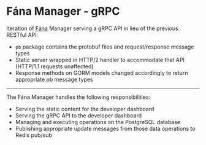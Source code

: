 # Fána Manager - gRPC

Iteration of [Fána](https://fana-io.github.io/) Manager serving a gRPC API in lieu of the previous RESTful API:

- `pb` package contains the protobuf files and request/response message types
- Static server wrapped in HTTP/2 handler to accommodate that API (HTTP/1.1 requests unaffected)
- Response methods on GORM models changed accordingly to return appropriate pb message types

---

The Fána Manager handles the following responsibilities:

- Serving the static content for the developer dashboard
- Serving the gRPC API to the developer dashboard
- Managing and executing operations on the PostgreSQL database
- Publishing appropriate update messages from those data operations to Redis pub/sub
